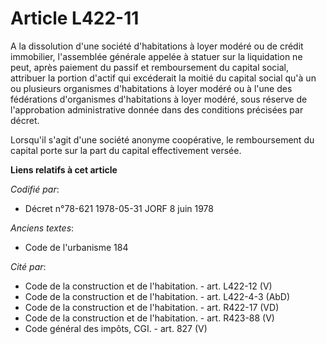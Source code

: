 # Article L422-11

A la dissolution d'une société d'habitations à loyer modéré ou de crédit immobilier, l'assemblée générale appelée à statuer
sur la liquidation ne peut, après paiement du passif et remboursement du capital social, attribuer la portion d'actif qui
excéderait la moitié du capital social qu'à un ou plusieurs organismes d'habitations à loyer modéré ou à l'une des
fédérations d'organismes d'habitations à loyer modéré, sous réserve de l'approbation administrative donnée dans des
conditions précisées par décret.

Lorsqu'il s'agit d'une société anonyme coopérative, le remboursement du capital porte sur la part du capital effectivement
versée.

**Liens relatifs à cet article**

_Codifié par_:

  - Décret n°78-621 1978-05-31 JORF 8 juin 1978

_Anciens textes_:

  - Code de l'urbanisme 184

_Cité par_:

  - Code de la construction et de l'habitation. - art. L422-12 (V)
  - Code de la construction et de l'habitation. - art. L422-4-3 (AbD)
  - Code de la construction et de l'habitation. - art. R422-17 (VD)
  - Code de la construction et de l'habitation. - art. R423-88 (V)
  - Code général des impôts, CGI. - art. 827 (V)
